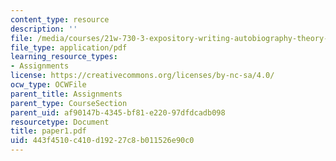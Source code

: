 ```yaml
---
content_type: resource
description: ''
file: /media/courses/21w-730-3-expository-writing-autobiography-theory-and-practice-spring-2001/443f4510c410d19227c8b011526e90c0_paper1.pdf
file_type: application/pdf
learning_resource_types:
- Assignments
license: https://creativecommons.org/licenses/by-nc-sa/4.0/
ocw_type: OCWFile
parent_title: Assignments
parent_type: CourseSection
parent_uid: af90147b-4345-bf81-e220-97dfdcadb098
resourcetype: Document
title: paper1.pdf
uid: 443f4510-c410-d192-27c8-b011526e90c0
---
```

